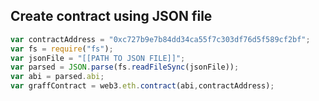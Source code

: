 ## Create contract using JSON file

```javascript
var contractAddress = "0xc727b9e7b84dd34ca55f7c303df76d5f589cf2bf";
var fs = require("fs");
var jsonFile = "[[PATH TO JSON FILE]]";
var parsed = JSON.parse(fs.readFileSync(jsonFile));
var abi = parsed.abi;
var graffContract = web3.eth.contract(abi,contractAddress);
```
